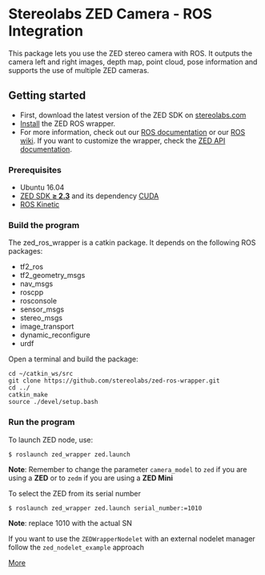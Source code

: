 # Stereolabs ZED Camera - ROS Integration

This package lets you use the ZED stereo camera with ROS. It outputs the camera left and right images, depth map, point cloud, pose information and supports the use of multiple ZED cameras.

## Getting started

- First, download the latest version of the ZED SDK on [stereolabs.com](https://www.stereolabs.com/developers/)
- [Install](#build-the-program) the ZED ROS wrapper.
- For more information, check out our [ROS documentation](https://www.stereolabs.com/documentation/guides/using-zed-with-ros/introduction.html) or our [ROS wiki](http://wiki.ros.org/zed-ros-wrapper). If you want to customize the wrapper, check the [ZED API documentation](https://www.stereolabs.com/developers/documentation/API/).

### Prerequisites

- Ubuntu 16.04
- [ZED SDK **≥ 2.3**](https://www.stereolabs.com/developers/) and its dependency [CUDA](https://developer.nvidia.com/cuda-downloads)
- [ROS Kinetic](http://wiki.ros.org/kinetic/Installation/Ubuntu)

### Build the program

The zed_ros_wrapper is a catkin package. It depends on the following ROS packages:

   - tf2_ros
   - tf2_geometry_msgs
   - nav_msgs
   - roscpp
   - rosconsole
   - sensor_msgs
   - stereo_msgs
   - image_transport
   - dynamic_reconfigure
   - urdf

Open a terminal and build the package:

    cd ~/catkin_ws/src
    git clone https://github.com/stereolabs/zed-ros-wrapper.git
    cd ../
    catkin_make
    source ./devel/setup.bash

### Run the program

To launch ZED node, use:

    $ roslaunch zed_wrapper zed.launch

**Note**: Remember to change the parameter `camera_model` to `zed` if you are using a **ZED** or to `zedm` if you are using a **ZED Mini**

 To select the ZED from its serial number

    $ roslaunch zed_wrapper zed.launch serial_number:=1010 

**Note**: replace 1010 with the actual SN

If you want to use the `ZEDWrapperNodelet` with an external nodelet manager follow the `zed_nodelet_example` approach

[More](https://www.stereolabs.com/documentation/guides/using-zed-with-ros/introduction.html)
